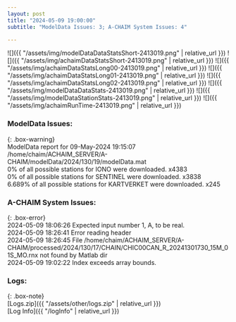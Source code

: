```yaml
---
layout: post
title: "2024-05-09 19:00:00"
subtitle: "ModelData Issues: 3; A-CHAIM System Issues: 4"

---
```


![]({{ "/assets/img/modelDataDataStatsShort-2413019.png" | relative_url }})
![]({{ "/assets/img/achaimDataStatsShort-2413019.png" | relative_url }})
![]({{ "/assets/img/achaimDataStatsLong00-2413019.png" | relative_url }})
![]({{ "/assets/img/achaimDataStatsLong01-2413019.png" | relative_url }})
![]({{ "/assets/img/achaimDataStatsLong02-2413019.png" | relative_url }})
![]({{ "/assets/img/modelDataDataStats-2413019.png" | relative_url }})
![]({{ "/assets/img/modelDataStationStats-2413019.png" | relative_url }})
![]({{ "/assets/img/achaimRunTime-2413019.png" | relative_url }})


### ModelData Issues:  
  
{: .box-warning}  
 ModelData report for 09-May-2024 19:15:07   
 /home/chaim/ACHAIM_SERVER/A-CHAIM/modelData/2024/130/19/modelData.mat   
 0% of all possible stations for IONO were downloaded. x4383   
 0% of all possible stations for SENTINEL were downloaded. x3838   
 6.689% of all possible stations for KARTVERKET were downloaded. x245   
  
### A-CHAIM System Issues:  
  
{: .box-error}  
2024-05-09 18:06:26 Expected input number 1, A, to be real.  
2024-05-09 18:26:41 Error reading header  
2024-05-09 18:26:45 File /home/chaim/ACHAIM_SERVER/A-CHAIM/processed/2024/130/17/CHAIN/CHIC00CAN_R_20241301730_15M_01S_MO.rnx not found by Matlab dir  
2024-05-09 19:02:22 Index exceeds array bounds.  

### Logs:  
  
{: .box-note}  
[Logs.zip]({{ "/assets/other/logs.zip" | relative_url }})  
[Log Info]({{ "/logInfo" | relative_url }})  
